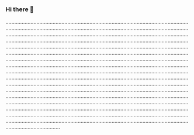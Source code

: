 ### Hi there 👋

.................................................................................................................................................................................................................................................................................................................................................................................................................................................................................................................................................................................................................................................................................................................................................................................................................................................................................................................................................................................................................................................................................................................................................................................................................................................................................................................................................................................................................................................................................................................................................................................................................................................................................................................................................................................................................................................................................................................................................................................................................................................................................................................................................................................................................................